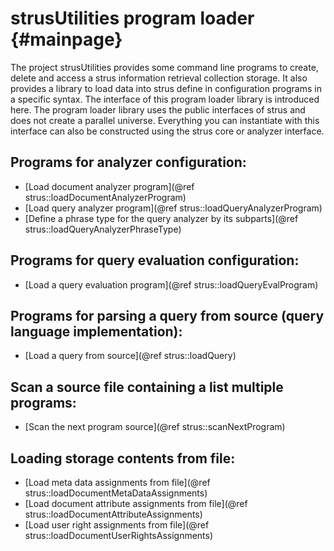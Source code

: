 strusUtilities program loader	 {#mainpage}
=============================

The project strusUtilities provides some command line programs to create, delete and access 
a strus information retrieval collection storage.
It also provides a library to load data into strus define in configuration programs in a 
specific syntax. The interface of this program loader library is introduced here.
The program loader library uses the public interfaces of strus and does not create a parallel
universe. Everything you can instantiate with this interface can also be constructed using
the strus core or analyzer interface.


Programs for analyzer configuration:
------------------------------------
* [Load document analyzer program](@ref strus::loadDocumentAnalyzerProgram)
* [Load query analyzer program](@ref strus::loadQueryAnalyzerProgram)
* [Define a phrase type for the query analyzer by its subparts](@ref strus::loadQueryAnalyzerPhraseType)

Programs for query evaluation configuration:
--------------------------------------------
* [Load a query evaluation program](@ref strus::loadQueryEvalProgram)

Programs for parsing a query from source (query language implementation):
-------------------------------------------------------------------------
* [Load a query from source](@ref strus::loadQuery)

Scan a source file containing a list multiple programs:
-------------------------------------------------------
* [Scan the next program source](@ref strus::scanNextProgram)

Loading storage contents from file:
-----------------------------------
* [Load meta data assignments from file](@ref strus::loadDocumentMetaDataAssignments)
* [Load document attribute assignments from file](@ref strus::loadDocumentAttributeAssignments)
* [Load user right assignments from file](@ref strus::loadDocumentUserRightsAssignments)



